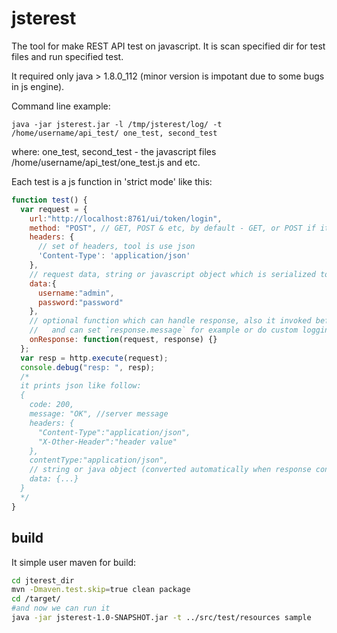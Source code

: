 # jsterest
The tool for make REST API test on javascript. It is scan specified dir for test files and run specified test.

It required only java > 1.8.0_112 (minor version is impotant due to some bugs in js engine).

Command line example:

    java -jar jsterest.jar -l /tmp/jsterest/log/ -t /home/username/api_test/ one_test, second_test

where: one_test, second_test - the javascript files /home/username/api_test/one_test.js and etc.

Each test is a js function in 'strict mode' like this:
```js
function test() {
  var request = {
    url:"http://localhost:8761/ui/token/login",
    method: "POST", // GET, POST & etc, by default - GET, or POST if it has data
    headers: {
      // set of headers, tool is use json 
      'Content-Type': 'application/json'
    },
    // request data, string or javascript object which is serialized to JSON
    data:{
      username:"admin",
      password:"password"
    },
    // optional function which can handle response, also it invoked before response logging 
    //   and can set `response.message` for example or do custom logging
    onResponse: function(request, response) {}
  };
  var resp = http.execute(request);
  console.debug("resp: ", resp);
  /*
  it prints json like follow:
  {
    code: 200,
    message: "OK", //server message
    headers: {
      "Content-Type":"application/json",
      "X-Other-Header":"header value"
    },
    contentType:"application/json",
    // string or java object (converted automatically when response content type is json)
    data: {...}
  }       
  */
}
```

## build ##

It simple user maven for build:

```bash
cd jterest_dir
mvn -Dmaven.test.skip=true clean package
cd /target/
#and now we can run it
java -jar jsterest-1.0-SNAPSHOT.jar -t ../src/test/resources sample
```

